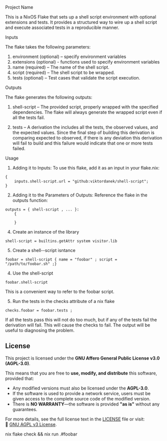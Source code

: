 Project Name

This is a NixOS Flake that sets up a shell script environment with optional extensions and tests. It provides a structured way to wire up a shell script and execute associated tests in a reproducible manner.

Inputs

The flake takes the following parameters:

1. environment (optional) – specify environment variables
2. extensions (optional) - functions used to specify environment variables
3. name (required) – The name of the shell script.
4. script (required) – The shell script to be wrapped.
5. tests (optional) – Test cases that validate the script execution.

Outputs

The flake generates the following outputs:

1. shell-script – The provided script, properly wrapped with the specified dependencies.  The flake will always generate the wrapped script even if all the tests fail.

2. tests – A derivation the includes all the tests, the observed values, and the expected values.  Since the final step of building this derivation is comparing expected to observed, if there is any deviation this derivation will fail to build and this failure would indicate that one or more tests failed.

Usage
1. Adding it to Inputs:  To use this flake, add it as an input in your flake.nix:

```
{
    inputs.shell-script.url = "github:viktordanek/shell-script";
}
```

2. Adding it to the Parameters of Outputs:  Reference the flake in the outputs function:

```
outputs = { shell-script , ... }:
    {
        
    }
```

4. Create an instance of the library
 
```
shell-script = builtins.getAttr system visitor.lib
```

5.  Create a shell--script isntance

```
foobar = shell-script { name = "foobar" ; script = "/path/to/foobar.sh" ;}
```

4. Use the shell-script

```
foobar.shell-script
```

This is a convenient way to refer to the foobar script.

5. Run the tests in the checks attribute of a nix flake

```
checks.foobar = foobar.tests ;
```

If all the tests pass this will not do too much, but if any of the tests fail the derivation will fail.  This will cause the checks to fail.  The output will be useful to diagnosing the problem.


## License

This project is licensed under the **GNU Affero General Public License v3.0 (AGPL-3.0)**.

This means that you are free to **use, modify, and distribute** this software, provided that:
- Any modified versions must also be licensed under the **AGPL-3.0**.
- If the software is used to provide a network service, users must be given access to the complete source code of the modified version.
- There is **NO WARRANTY**—the software is provided **"as is"** without any guarantees.

For more details, see the full license text in the [LICENSE](./LICENSE) file or visit:  
🔗 [GNU AGPL v3 License](https://www.gnu.org/licenses/agpl-3.0.html).


nix flake check && nix run .#foobar


